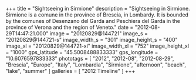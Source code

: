 +++
title = "Sightseeing in Sirmione"
description = "Sightseeing in Sirmione. Sirmione is a comune in the province of Brescia, in Lombardy. It is bounded by the comunes of Desenzano del Garda and Peschiera del Garda in the province of Verona and the region of Veneto."
date = "2012-08-29T14:47:21.000"
image = "20120829@144721"
image_s = "20120829@144721-s"
image_width_s = "301"
image_height_s = "400"
image_xl = "20120829@144721-xl"
image_width_xl = "752"
image_height_xl = "1000"
gps_latitude = "45.5008488833333"
gps_longitude = "10.6076597833333"
phototags = [ "2012", "2012-08", "2012-08-29", "Brescia", "Europe", "Italy", "Lombardia", "Sirmione", "afternoon", "beach", "lake", "summer" ]
galleries = [ "2012 Timeline" ]
+++
